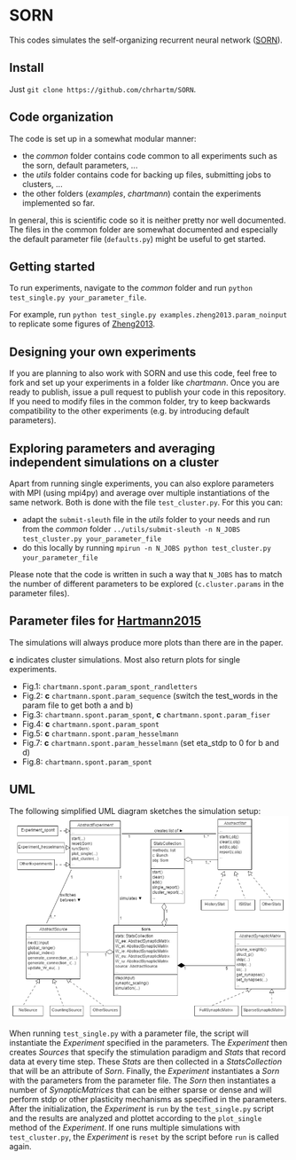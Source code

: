 # SORN

This codes simulates the self-organizing recurrent neural network ([SORN](http://dx.doi.org/10.3389/neuro.10.023.2009)).

## Install
Just `git clone https://github.com/chrhartm/SORN`.

## Code organization
The code is set up in a somewhat modular manner:
* the *common* folder contains code common to all experiments such as the sorn, default parameters, ...
* the *utils* folder contains code for backing up files, submitting jobs to clusters, ...
* the other folders (*examples*, *chartmann*) contain the experiments implemented so far.

In general, this is scientific code so it is neither pretty nor well documented. The files in the common folder are somewhat documented and especially the default parameter file (`defaults.py`) might be useful to get started.

## Getting started
To run experiments, navigate to the *common* folder and run `python test_single.py your_parameter_file`.

For example, run `python test_single.py examples.zheng2013.param_noinput` to replicate some figures of [Zheng2013](http://dx.doi.org/10.1371/journal.pcbi.1002848).

## Designing your own experiments
If you are planning to also work with SORN and use this code, feel free to fork and set up your experiments in a folder like *chartmann*. Once you are ready to publish, issue a pull request to publish your code in this repository. If you need to modify files in the common folder, try to keep backwards compatibility to the other experiments (e.g. by introducing default parameters).

## Exploring parameters and averaging independent simulations on a cluster
Apart from running single experiments, you can also explore parameters with MPI (using mpi4py) and average over multiple instantiations of the same network. Both is done with the file `test_cluster.py`. For this you can:
* adapt the `submit-sleuth` file in the *utils* folder to your needs and run from the *common* folder `../utils/submit-sleuth -n N_JOBS test_cluster.py your_parameter_file`
* do this locally by running `mpirun -n N_JOBS python test_cluster.py your_parameter_file`

Please note that the code is written in such a way that `N_JOBS` has to match the number of different parameters to be explored (`c.cluster.params` in the parameter files).

## Parameter files for [Hartmann2015](http://biorxiv.org/content/early/2014/11/10/011296)
The simulations will always produce more plots than there are in the paper.

**c** indicates cluster simulations. Most also return plots for single experiments.
* Fig.1: `chartmann.spont.param_spont_randletters`
* Fig.2: **c** `chartmann.spont.param_sequence` (switch the test_words in the param file to get both a and b)
* Fig.3: `chartmann.spont.param_spont`, **c** `chartmann.spont.param_fiser`
* Fig.4: **c** `chartmann.spont.param_spont`
* Fig.5: **c** `chartmann.spont.param_hesselmann`
* Fig.7: **c** `chartmann.spont.param_hesselmann` (set eta_stdp to 0 for b and d)
* Fig.8: `chartmann.spont.param_spont`

## UML
The following simplified UML diagram sketches the simulation setup:
![UML-diagram](/doc/SORN_UML.png?raw=true)

When running `test_single.py` with a parameter file, the script will instantiate the *Experiment* specified in the parameters. The *Experiment* then creates *Sources* that specify the stimulation paradigm and *Stats* that record data at every time step. These *Stats* are then collected in a *StatsCollection* that will be an attribute of *Sorn*. Finally, the *Experiment* instantiates a *Sorn* with the parameters from the parameter file. The *Sorn* then instantiates a number of *SynapticMatrices* that can be either sparse or dense and will perform stdp or other plasticity mechanisms as specified in the parameters. After the initialization, the *Experiment* is `run` by the `test_single.py` script and the results are analyzed and plottet according to the `plot_single` method of the *Experiment*. If one runs multiple simulations with `test_cluster.py`, the *Experiment* is `reset` by the script before `run` is called again.



